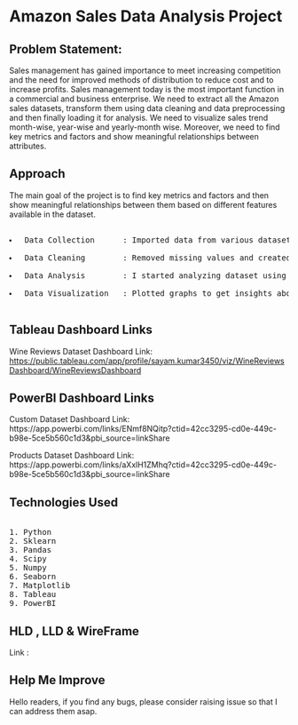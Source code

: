 # Amazon Sales Data Analysis Project
## Problem Statement:

<p>Sales management has gained importance to meet increasing competition and the need for improved methods of distribution to reduce cost and to increase profits. Sales management today is the most important function in a commercial and business enterprise. We need to extract all the Amazon sales datasets, transform them using data cleaning and data preprocessing and then finally loading it for analysis. We need to visualize sales trend month-wise, year-wise and yearly-month wise. Moreover, we need to find key metrics and factors and show meaningful relationships between attributes.</p>

## Approach
<p>The main goal of the project is to find key metrics and factors and then show meaningful relationships between them based on different features available in the dataset.</p>
<pre> 
<li> Data Collection      : Imported data from various datasets available in the project using Pandas library. </li>
<li> Data Cleaning        : Removed missing values and created new features as per insights.</li>
<li> Data Analysis        : I started analyzing dataset using Pandas,Numpy,Matplotlib and Seaborn. </li>
<li> Data Visualization   : Plotted graphs to get insights about dependent and independent variables. Also used Tableau and PowerBI for data visulization. </li>
</pre>

## Tableau Dashboard Links
Wine Reviews Dataset Dashboard Link: https://public.tableau.com/app/profile/sayam.kumar3450/viz/WineReviewsDashboard/WineReviewsDashboard

## PowerBI Dashboard Links
<p> Custom Dataset Dashboard Link: https://app.powerbi.com/links/ENmf8NQitp?ctid=42cc3295-cd0e-449c-b98e-5ce5b560c1d3&pbi_source=linkShare </p>
<p> Products Dataset Dashboard Link: https://app.powerbi.com/links/aXxlH1ZMhq?ctid=42cc3295-cd0e-449c-b98e-5ce5b560c1d3&pbi_source=linkShare </p>

## Technologies Used
<pre> 
1. Python 
2. Sklearn
3. Pandas
4. Scipy
5. Numpy
6. Seaborn
7. Matplotlib
8. Tableau 
9. PowerBI 
</pre>

## HLD , LLD & WireFrame
Link : 

## Help Me Improve
<p> Hello readers, if you find any bugs, please consider raising issue so that I can address them asap.</p>
